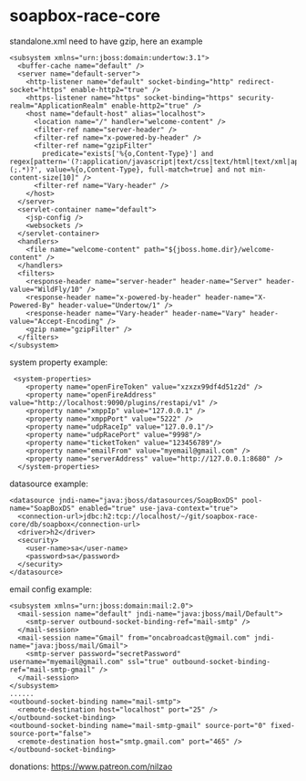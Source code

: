 # soapbox-race-core

standalone.xml need to have gzip, here an example


    <subsystem xmlns="urn:jboss:domain:undertow:3.1">
      <buffer-cache name="default" />
      <server name="default-server">
        <http-listener name="default" socket-binding="http" redirect-socket="https" enable-http2="true" />
        <https-listener name="https" socket-binding="https" security-realm="ApplicationRealm" enable-http2="true" />
        <host name="default-host" alias="localhost">
          <location name="/" handler="welcome-content" />
          <filter-ref name="server-header" />
          <filter-ref name="x-powered-by-header" />
          <filter-ref name="gzipFilter"
            predicate="exists['%{o,Content-Type}'] and regex[pattern='(?:application/javascript|text/css|text/html|text/xml|application/json|application/xml)(;.*)?', value=%{o,Content-Type}, full-match=true] and not min-content-size[10]" />
          <filter-ref name="Vary-header" />
        </host>
      </server>
      <servlet-container name="default">
        <jsp-config />
        <websockets />
      </servlet-container>
      <handlers>
        <file name="welcome-content" path="${jboss.home.dir}/welcome-content" />
      </handlers>
      <filters>
        <response-header name="server-header" header-name="Server" header-value="WildFly/10" />
        <response-header name="x-powered-by-header" header-name="X-Powered-By" header-value="Undertow/1" />
        <response-header name="Vary-header" header-name="Vary" header-value="Accept-Encoding" />
        <gzip name="gzipFilter" />
      </filters>
    </subsystem>
    
    
system property example:

	 <system-properties>
	    <property name="openFireToken" value="xzxzx99df4d51z2d" />
	    <property name="openFireAddress" value="http://localhost:9090/plugins/restapi/v1" />
	    <property name="xmppIp" value="127.0.0.1" />
	    <property name="xmppPort" value="5222" />
	    <property name="udpRaceIp" value="127.0.0.1"/>
        <property name="udpRacePort" value="9998"/>
        <property name="ticketToken" value="123456789"/>
        <property name="emailFrom" value="myemail@gmail.com" />
        <property name="serverAddress" value="http://127.0.0.1:8680" />
	  </system-properties>
	  
	  
datasource example:

	<datasource jndi-name="java:jboss/datasources/SoapBoxDS" pool-name="SoapBoxDS" enabled="true" use-java-context="true">
	  <connection-url>jdbc:h2:tcp://localhost/~/git/soapbox-race-core/db/soapbox</connection-url>
	  <driver>h2</driver>
	  <security>
	    <user-name>sa</user-name>
	    <password>sa</password>
	  </security>
	</datasource>


email config example:


    <subsystem xmlns="urn:jboss:domain:mail:2.0">
      <mail-session name="default" jndi-name="java:jboss/mail/Default">
        <smtp-server outbound-socket-binding-ref="mail-smtp" />
      </mail-session>
      <mail-session name="Gmail" from="oncabroadcast@gmail.com" jndi-name="java:jboss/mail/Gmail">
        <smtp-server password="secretPassword" username="myemail@gmail.com" ssl="true" outbound-socket-binding-ref="mail-smtp-gmail" />
      </mail-session>
    </subsystem>
    ......
    <outbound-socket-binding name="mail-smtp">
      <remote-destination host="localhost" port="25" />
    </outbound-socket-binding>
    <outbound-socket-binding name="mail-smtp-gmail" source-port="0" fixed-source-port="false">
      <remote-destination host="smtp.gmail.com" port="465" />
    </outbound-socket-binding>

donations: https://www.patreon.com/nilzao
